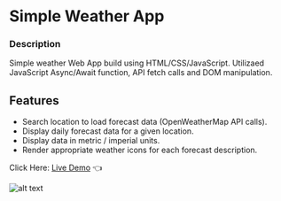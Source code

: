 # Simple Weather App

### Description

Simple weather Web App build using HTML/CSS/JavaScript. Utilizaed JavaScript Async/Await function, API fetch calls and DOM manipulation.

## Features

- Search location to load forecast data (OpenWeatherMap API calls).
- Display daily forecast data for a given location.
- Display data in metric / imperial units.
- Render appropriate weather icons for each forecast description.

Click Here: [Live Demo](https://swhag.github.io/Weather-App/) :point_left:

![alt text](https://github.com/Swhag/Weather-App/blob/main/src/images/Weather%20App%20Preview.PNG 'App Preview')
